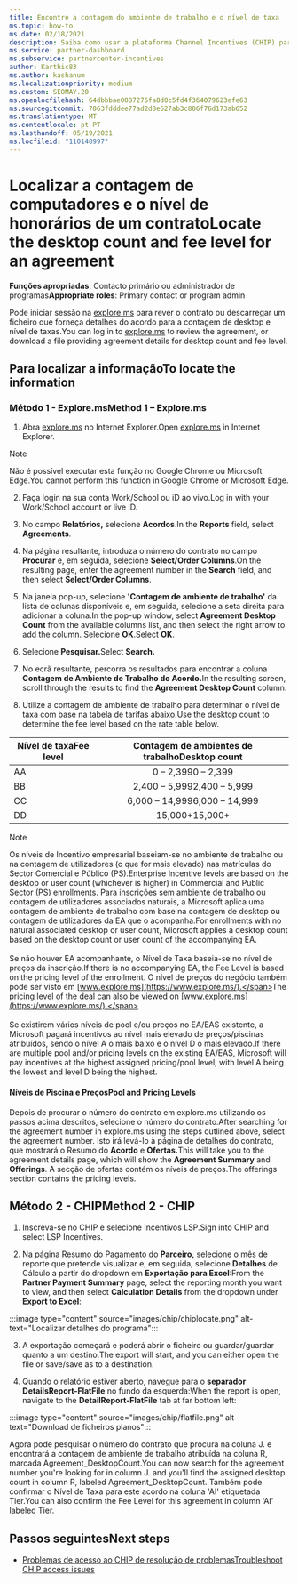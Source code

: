 ```yaml
---
title: Encontre a contagem do ambiente de trabalho e o nível de taxa
ms.topic: how-to
ms.date: 02/18/2021
description: Saiba como usar a plataforma Channel Incentives (CHIP) para encontrar a contagem de desktop e informações de nível de taxas para um acordo.
ms.service: partner-dashboard
ms.subservice: partnercenter-incentives
author: Karthic83
ms.author: kashanum
ms.localizationpriority: medium
ms.custom: SEOMAY.20
ms.openlocfilehash: 64dbbbae0087275fa8d0c5fd4f364079623efe63
ms.sourcegitcommit: 7063fdddee77ad2d8e627ab3c806f76d173ab652
ms.translationtype: MT
ms.contentlocale: pt-PT
ms.lasthandoff: 05/19/2021
ms.locfileid: "110148997"
---
```

# <a name="locate-the-desktop-count-and-fee-level-for-an-agreement"></a><span data-ttu-id="4a128-103">Localizar a contagem de computadores e o nível de honorários de um contrato</span><span class="sxs-lookup"><span data-stu-id="4a128-103">Locate the desktop count and fee level for an agreement</span></span>

<span data-ttu-id="4a128-104">**Funções apropriadas**: Contacto primário ou administrador de programas</span><span class="sxs-lookup"><span data-stu-id="4a128-104">**Appropriate roles**: Primary contact or program admin</span></span>

<span data-ttu-id="4a128-105">Pode iniciar sessão na [explore.ms](https://www.explore.ms/) para rever o contrato ou descarregar um ficheiro que forneça detalhes do acordo para a contagem de desktop e nível de taxas.</span><span class="sxs-lookup"><span data-stu-id="4a128-105">You can log in to [explore.ms](https://www.explore.ms/) to review the agreement, or download a file providing agreement details for desktop count and fee level.</span></span>

## <a name="to-locate-the-information"></a><span data-ttu-id="4a128-106">Para localizar a informação</span><span class="sxs-lookup"><span data-stu-id="4a128-106">To locate the information</span></span>

### <a name="method-1--explorems"></a><span data-ttu-id="4a128-107">Método 1 - Explore.ms</span><span class="sxs-lookup"><span data-stu-id="4a128-107">Method 1 – Explore.ms</span></span>

1. <span data-ttu-id="4a128-108">Abra [explore.ms](https://www.explore.ms/) no Internet Explorer.</span><span class="sxs-lookup"><span data-stu-id="4a128-108">Open [explore.ms](https://www.explore.ms/) in Internet Explorer.</span></span> 

>[!Note]
><span data-ttu-id="4a128-109">Não é possível executar esta função no Google Chrome ou Microsoft Edge.</span><span class="sxs-lookup"><span data-stu-id="4a128-109">You cannot perform this function in Google Chrome or Microsoft Edge.</span></span>

2. <span data-ttu-id="4a128-110">Faça login na sua conta Work/School ou iD ao vivo.</span><span class="sxs-lookup"><span data-stu-id="4a128-110">Log in with your Work/School account or live ID.</span></span>  

3. <span data-ttu-id="4a128-111">No campo **Relatórios,** selecione **Acordos**.</span><span class="sxs-lookup"><span data-stu-id="4a128-111">In the **Reports** field, select **Agreements**.</span></span>

4. <span data-ttu-id="4a128-112">Na página resultante, introduza o número do contrato no campo **Procurar** e, em seguida, selecione **Select/Order Columns**.</span><span class="sxs-lookup"><span data-stu-id="4a128-112">On the resulting page, enter the agreement number in the **Search** field, and then select **Select/Order Columns**.</span></span>

5. <span data-ttu-id="4a128-113">Na janela pop-up, selecione **'Contagem de ambiente de trabalho'** da lista de colunas disponíveis e, em seguida, selecione a seta direita para adicionar a coluna.</span><span class="sxs-lookup"><span data-stu-id="4a128-113">In the pop-up window, select **Agreement Desktop Count** from the available columns list, and then select the right arrow to add the column.</span></span> <span data-ttu-id="4a128-114">Selecione **OK**.</span><span class="sxs-lookup"><span data-stu-id="4a128-114">Select **OK**.</span></span>

6. <span data-ttu-id="4a128-115">Selecione **Pesquisar.**</span><span class="sxs-lookup"><span data-stu-id="4a128-115">Select **Search.**</span></span>

7. <span data-ttu-id="4a128-116">No ecrã resultante, percorra os resultados para encontrar a coluna **Contagem de Ambiente de Trabalho do Acordo.**</span><span class="sxs-lookup"><span data-stu-id="4a128-116">In the resulting screen, scroll through the results to find the **Agreement Desktop Count** column.</span></span> 

8. <span data-ttu-id="4a128-117">Utilize a contagem de ambiente de trabalho para determinar o nível de taxa com base na tabela de tarifas abaixo.</span><span class="sxs-lookup"><span data-stu-id="4a128-117">Use the desktop count to determine the fee level based on the rate table below.</span></span>  

| <span data-ttu-id="4a128-118">Nível de taxa</span><span class="sxs-lookup"><span data-stu-id="4a128-118">Fee level</span></span> | <span data-ttu-id="4a128-119">Contagem de ambientes de trabalho</span><span class="sxs-lookup"><span data-stu-id="4a128-119">Desktop count</span></span> |
| ------ | :-----------: |
|  <span data-ttu-id="4a128-120">A</span><span class="sxs-lookup"><span data-stu-id="4a128-120">A</span></span> | <span data-ttu-id="4a128-121">0 – 2,399</span><span class="sxs-lookup"><span data-stu-id="4a128-121">0 – 2,399</span></span>    |
|  <span data-ttu-id="4a128-122">B</span><span class="sxs-lookup"><span data-stu-id="4a128-122">B</span></span> | <span data-ttu-id="4a128-123">2,400 – 5,999</span><span class="sxs-lookup"><span data-stu-id="4a128-123">2,400 – 5,999</span></span>    |
|  <span data-ttu-id="4a128-124">C</span><span class="sxs-lookup"><span data-stu-id="4a128-124">C</span></span> | <span data-ttu-id="4a128-125">6,000 – 14,999</span><span class="sxs-lookup"><span data-stu-id="4a128-125">6,000 – 14,999</span></span>    |
|  <span data-ttu-id="4a128-126">D</span><span class="sxs-lookup"><span data-stu-id="4a128-126">D</span></span> | <span data-ttu-id="4a128-127">15,000+</span><span class="sxs-lookup"><span data-stu-id="4a128-127">15,000+</span></span>   |

>[!NOTE]
><span data-ttu-id="4a128-128">Os níveis de Incentivo empresarial baseiam-se no ambiente de trabalho ou na contagem de utilizadores (o que for mais elevado) nas matrículas do Sector Comercial e Público (PS).</span><span class="sxs-lookup"><span data-stu-id="4a128-128">Enterprise Incentive levels are based on the desktop or user count (whichever is higher) in Commercial and Public Sector (PS) enrollments.</span></span> <span data-ttu-id="4a128-129">Para inscrições sem ambiente de trabalho ou contagem de utilizadores associados naturais, a Microsoft aplica uma contagem de ambiente de trabalho com base na contagem de desktop ou contagem de utilizadores da EA que o acompanha.</span><span class="sxs-lookup"><span data-stu-id="4a128-129">For enrollments with no natural associated desktop or user count, Microsoft applies a desktop count based on the desktop count or user count of the accompanying EA.</span></span> <br><br><span data-ttu-id="4a128-130">Se não houver EA acompanhante, o Nível de Taxa baseia-se no nível de preços da inscrição.</span><span class="sxs-lookup"><span data-stu-id="4a128-130">If there is no accompanying EA, the Fee Level is based on the pricing level of the enrollment.</span></span> <span data-ttu-id="4a128-131">O nível de preços do negócio também pode ser visto em [www.explore.ms](https://www.explore.ms/).</span><span class="sxs-lookup"><span data-stu-id="4a128-131">The pricing level of the deal can also be viewed on [www.explore.ms](https://www.explore.ms/).</span></span> <br><br><span data-ttu-id="4a128-132">Se existirem vários níveis de pool e/ou preços no EA/EAS existente, a Microsoft pagará incentivos ao nível mais elevado de preços/piscinas atribuídos, sendo o nível A o mais baixo e o nível D o mais elevado.</span><span class="sxs-lookup"><span data-stu-id="4a128-132">If there are multiple pool and/or pricing levels on the existing EA/EAS,  Microsoft will pay incentives at the highest assigned pricing/pool level, with level A being the lowest and level D being the highest.</span></span>

#### <a name="pool-and-pricing-levels"></a><span data-ttu-id="4a128-133">Níveis de Piscina e Preços</span><span class="sxs-lookup"><span data-stu-id="4a128-133">Pool and Pricing Levels</span></span>

<span data-ttu-id="4a128-134">Depois de procurar o número do contrato em explore.ms utilizando os passos acima descritos, selecione o número do contrato.</span><span class="sxs-lookup"><span data-stu-id="4a128-134">After searching for the agreement number in explore.ms using the steps outlined above, select the agreement number.</span></span> <span data-ttu-id="4a128-135">Isto irá levá-lo à página de detalhes do contrato, que mostrará o Resumo do **Acordo** e **Ofertas.**</span><span class="sxs-lookup"><span data-stu-id="4a128-135">This will take you to the agreement details page, which will show the **Agreement Summary** and **Offerings**.</span></span> <span data-ttu-id="4a128-136">A secção de ofertas contém os níveis de preços.</span><span class="sxs-lookup"><span data-stu-id="4a128-136">The offerings section contains the pricing levels.</span></span>

## <a name="method-2---chip"></a><span data-ttu-id="4a128-137">Método 2 - CHIP</span><span class="sxs-lookup"><span data-stu-id="4a128-137">Method 2 - CHIP</span></span>

1. <span data-ttu-id="4a128-138">Inscreva-se no CHIP e selecione Incentivos LSP.</span><span class="sxs-lookup"><span data-stu-id="4a128-138">Sign into CHIP and select LSP Incentives.</span></span>

2. <span data-ttu-id="4a128-139">Na página Resumo do Pagamento do **Parceiro,** selecione o mês de reporte que pretende visualizar e, em seguida, selecione **Detalhes** de Cálculo a partir do dropdown em **Exportação para Excel**:</span><span class="sxs-lookup"><span data-stu-id="4a128-139">From the **Partner Payment Summary** page, select the reporting month you want to view, and then select **Calculation Details** from the dropdown under **Export to Excel**:</span></span>

:::image type="content" source="images/chip/chiplocate.png" alt-text="Localizar detalhes do programa":::

3. <span data-ttu-id="4a128-141">A exportação começará e poderá abrir o ficheiro ou guardar/guardar quanto a um destino.</span><span class="sxs-lookup"><span data-stu-id="4a128-141">The export will start, and you can either open the file or save/save as to a destination.</span></span>

4. <span data-ttu-id="4a128-142">Quando o relatório estiver aberto, navegue para o **separador DetailsReport-FlatFile** no fundo da esquerda:</span><span class="sxs-lookup"><span data-stu-id="4a128-142">When the report is open, navigate to the **DetailReport-FlatFile** tab at far bottom left:</span></span>

:::image type="content" source="images/chip/flatfile.png" alt-text="Download de ficheiros planos":::

<span data-ttu-id="4a128-144">Agora pode pesquisar o número do contrato que procura na coluna J. e encontrará a contagem de ambiente de trabalho atribuída na coluna R, marcada Agreement_DesktopCount.</span><span class="sxs-lookup"><span data-stu-id="4a128-144">You can now search for the agreement number you're looking for in column J. and you'll find the assigned desktop count in column R, labeled Agreement_DesktopCount.</span></span> <span data-ttu-id="4a128-145">Também pode confirmar o Nível de Taxa para este acordo na coluna 'AI' etiquetada Tier.</span><span class="sxs-lookup"><span data-stu-id="4a128-145">You can also confirm the Fee Level for this agreement in column ‘AI’ labeled Tier.</span></span>

## <a name="next-steps"></a><span data-ttu-id="4a128-146">Passos seguintes</span><span class="sxs-lookup"><span data-stu-id="4a128-146">Next steps</span></span>

- [<span data-ttu-id="4a128-147">Problemas de acesso ao CHIP de resolução de problemas</span><span class="sxs-lookup"><span data-stu-id="4a128-147">Troubleshoot CHIP access issues</span></span>](chip-access-trouble.md)
